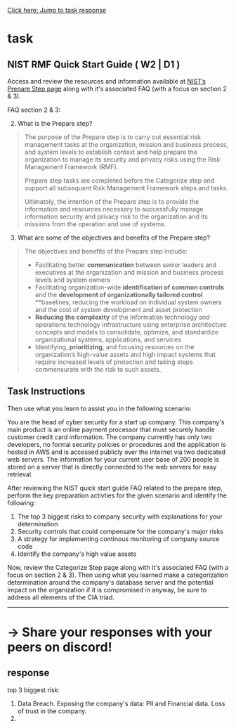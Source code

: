 [Click here: Jump to task response](#response)
# task
## NIST RMF Quick Start Guide ( W2 | D1 )
Access and review the resources and information available at [NIST’s Prepare Step page](https://csrc.nist.gov/Projects/risk-management/about-rmf/prepare-step) along with it's associated FAQ (with a focus on section 2 & 3).

FAQ section 2 & 3:

2. What is the Prepare step?
> The purpose of the Prepare step is to carry out essential risk management tasks at the organization, mission and business process, and
> system levels to establish context and help prepare the organization to manage its security and privacy risks using the Risk
> Management Framework (RMF).
>
> Prepare step tasks are completed before the Categorize step and support all subsequent Risk Management
> Framework steps and tasks.
>
> Ultimately, the intention of the Prepare step is to provide the information and resources necessary to
> successfully manage information security and privacy risk to the organization and its missions from the operation and use of systems.
3. What are some of the objectives and benefits of the Prepare step?
> The objectives and benefits of the Prepare step include:
> - Facilitating better **communication** between senior leaders and executives at the organization and mission and business process levels and system owners
> - Facilitating organization-wide **identification of common controls** and the **development of organizationally tailored control**
>   **baselines, reducing the workload on individual system owners and the cost of system development and asset protection
> - **Reducing the complexity** of the information technology and operations technology infrastructure using enterprise architecture concepts and models to consolidate, optimize, and standardize organizational systems, applications, and services
> - Identifying, **prioritizing**, and focusing resources on the organization’s high-value assets and high impact systems that require increased levels of protection and taking steps commensurate with the risk to such assets. 

## Task Instructions
Then use what you learn to assist you in the following scenario:

You are the head of cyber security for a start up company.
This company's main product is an online payment processor that must securely handle customer credit card information.
The company currently has only two developers, no formal security policies or procedures and the application is hosted in AWS and is accessed publicly over the internet via two dedicated web servers.
The information for your current user base of 200 people is stored on a server that is directly connected to the web servers for easy retrieval.

After reviewing the NIST quick start guide FAQ related to the prepare step,
perform the key preparation activties for the given scenario and identify the following:

1. The top 3 biggest risks to company security with explanations for your determination
2. Security controls that could compensate for the company's major risks
3. A strategy for implementing continous monitoring of company source code
4. Identify the company's high value assets

Now, review the Categorize Step page along with it's associated FAQ (with a focus on section 2 & 3).
Then using what you learned make a categorization determination around the company's database server and the potential impact on the organization if it is compromised in anyway,
be sure to address all elements of the CIA triad.
___
# -> Share your responses with your peers on discord!
## response

top 3 biggest risk:
1. Data Breach.
   Exposing the company's data: PII and Financial data. Loss of trust in the company.
2. 

